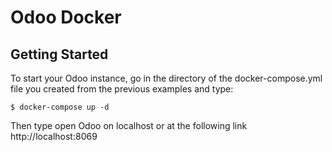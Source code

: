 # Odoo Docker

## Getting Started

To start your Odoo instance, go in the directory of the docker-compose.yml file you created from the previous examples and type:

`$ docker-compose up -d`

Then type open Odoo on localhost or at the following link http://localhost:8069
